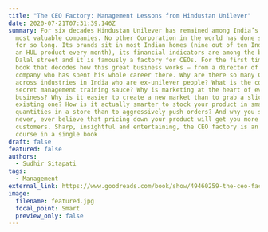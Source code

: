 ```yaml
---
title: "The CEO Factory: Management Lessons from Hindustan Unilever"
date: 2020-07-21T07:31:39.146Z
summary: For six decades Hindustan Unilever has remained among India’s top five
  most valuable companies. No other Corporation in the world has done so well
  for so long. Its brands sit in most Indian homes (nine out of ten Indians use
  an HUL product every month), its financial indicators are among the best in
  Dalal street and it is famously a factory for CEOs. For the first time comes a
  book that decodes how this great business works – from a director of the
  company who has spent his whole career there. Why are there so many CEOs
  across industries in India who are ex-unilever people? What is the company’s
  secret management training sauce? Why is marketing at the heart of every
  business? Why is it easier to create a new market than to grab a slice of an
  existing one? How is it actually smarter to stock your product in smaller
  quantities in a store than to aggressively push orders? And why you should
  never, ever believe that pricing down your product will get you more
  customers. Sharp, insightful and entertaining, the CEO factory is an MBA
  course in a single book
draft: false
featured: false
authors:
  - Sudhir Sitapati
tags:
  - Management
external_link: https://www.goodreads.com/book/show/49460259-the-ceo-factory
image:
  filename: featured.jpg
  focal_point: Smart
  preview_only: false
---
```

